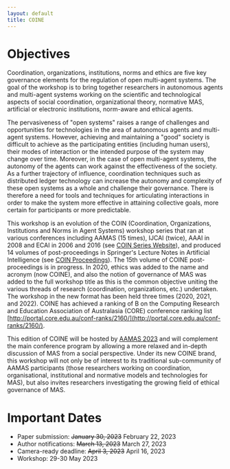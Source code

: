 ```yaml
---
layout: default
title: COINE
---
```



# Objectives

Coordination, organizations, institutions, norms and ethics are five key governance elements for the regulation of open multi-agent systems. The goal of the workshop is to bring together researchers in autonomous agents and multi-agent systems working on the scientific and technological aspects of social coordination, organizational theory, normative MAS, artificial or electronic institutions, norm-aware and ethical agents.

The pervasiveness of "open systems" raises a range of challenges and opportunities for technologies in the area of autonomous agents and multi-agent systems. However, achieving and maintaining a "good" society is difficult to achieve as the participating entities (including human users), their modes of interaction or the intended purpose of the system may change over time. Moreover, in the case of open multi-agent systems, the autonomy of the agents can work against the effectiveness of the society. As a further trajectory of influence, coordination techniques such as distributed ledger technology can increase the autonomy and complexity of these open systems as a whole and challenge their governance. There is therefore a need for tools and techniques for articulating interactions in order to make the system more effective in attaining collective goals, more certain for participants or more predictable.

This workshop is an evolution of the COIN (Coordination, Organizations, Institutions and Norms in Agent Systems) workshop series that ran at various conferences including AAMAS (15 times), IJCAI (twice), AAAI in 2008 and ECAI in 2006 and 2016 (see [COIN Series Website](http://www2.pcs.usp.br/~coin)), and produced 14 volumes of post-proceedings in Springer's Lecture Notes in Artificial Intelligence (see [COIN Proceedings](https://www2.pcs.usp.br/~coin/coin_springer.html)). The 15th volume of COINE post-proceedings is in progress.  In 2020, ethics was added to the name and acronym (now COINE), and also the notion of governance of MAS was added to the full workshop title as this is the common objective uniting the various threads of research (coordination, organizations, etc.) undertaken. The workshop in the new format has been held three times (2020, 2021, and 2022). COINE has achieved a ranking of B on the Computing Research and Education Association of Australasia (CORE) conference ranking list [http://portal.core.edu.au/conf-ranks/2160/](http://portal.core.edu.au/conf-ranks/2160/). 

This edition of COINE will be hosted by [AAMAS 2023](https://aamas2023.soton.ac.uk/) and will complement the main conference program by allowing a more relaxed and in-depth discussion of MAS from a social perspective. Under its new COINE brand, this workshop will not only be of interest to its traditional sub-community of AAMAS participants (those researchers working on coordination, organisational, institutional and normative models and technologies for MAS), but also invites researchers investigating the growing field of ethical governance of MAS.


# Important Dates
- Paper submission: ~~January 30, 2023~~ February 22, 2023
- Author notifications: ~~March 13, 2023~~ March 27, 2023
- Camera-ready deadline: ~~April 3, 2023~~ April 16, 2023
- Workshop: 29-30 May 2023
